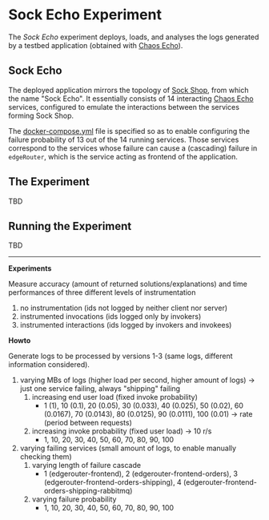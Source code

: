 # Sock Echo Experiment
The *Sock Echo* experiment deploys, loads, and analyses the logs generated by a testbed application (obtained with [Chaos Echo](https://github.com/di-unipi-socc/chaos-echo)). 

## Sock Echo
The deployed application mirrors the topology of [Sock Shop](https://microservices-demo.github.io/), from which the name "Sock Echo".
It essentially consists of 14 interacting [Chaos Echo](https://github.com/di-unipi-socc/chaos-echo) services, configured to emulate the interactions between the services forming Sock Shop.

The [docker-compose.yml](docker-compose.yml) file is specified so as to enable configuring the failure probability of 13 out of the 14 running services.
Those services correspond to the services whose failure can cause a (cascading) failure in `edgeRouter`, which is the service acting as frontend of the application.

## The Experiment
TBD

## Running the Experiment
TBD

- - - - 
**Experiments**

Measure accuracy (amount of returned solutions/explanations) and time performances of three different levels of instrumentation
1. no instrumentation (ids not logged by neither client nor server)
2. instrumented invocations (ids logged only by invokers)
3. instrumented interactions (ids logged by invokers and invokees)

**Howto**

Generate logs to be processed by versions 1-3 (same logs, different information considered).
1. varying MBs of logs (higher load per second, higher amount of logs) -> just one service failing, always "shipping" failing
    1. increasing end user load (fixed invoke probability)
        - 1 (1), 10 (0.1), 20 (0.05), 30 (0.033), 40 (0.025), 50 (0.02), 60 (0.0167), 70 (0.0143), 80 (0.0125), 90 (0.0111), 100 (0.01) -> rate (period between requests) 
    2. increasing invoke probability (fixed user load) -> 10 r/s
        - 1, 10, 20, 30, 40, 50, 60, 70, 80, 90, 100
2. varying failing services (small amount of logs, to enable manually checking them)
    1. varying length of failure cascade
        - 1 (edgerouter-frontend), 2 (edgerouter-frontend-orders), 3 (edgerouter-frontend-orders-shipping), 4 (edgerouter-frontend-orders-shipping-rabbitmq)
    2. varying failure probability
        -  1, 10, 20, 30, 40, 50, 60, 70, 80, 90, 100